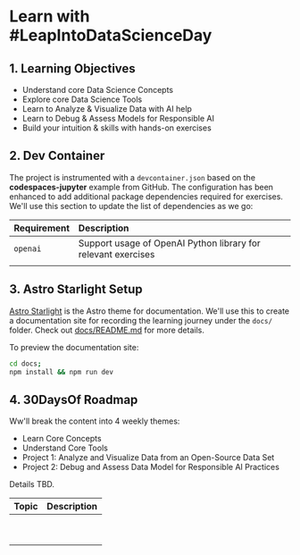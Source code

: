 # Learn with #LeapIntoDataScienceDay

## 1. Learning Objectives

- Understand core Data Science Concepts
- Explore core Data Science Tools
- Learn to Analyze & Visualize Data with AI help
- Learn to Debug & Assess Models for Responsible AI
- Build your intuition & skills with hands-on exercises

## 2. Dev Container

The project is instrumented with a `devcontainer.json` based on the **codespaces-jupyter** example from GitHub. The configuration has been enhanced to add additional package dependencies required for exercises. We'll use this section to update the list of dependencies as we go:

| Requirement | Description |
|:---|:---|
| `openai` | Support usage of OpenAI Python library for relevant exercises |
| | |


## 3. Astro Starlight Setup

[Astro Starlight](https://starlight.astro.build/getting-started/) is the Astro theme for documentation. We'll use this to create a documentation site for recording the learning journey under the `docs/` folder. Check out [docs/README.md](./docs/README.md) for more details.

To preview the documentation site:
```bash
cd docs;
npm install && npm run dev
```

## 4. 30DaysOf Roadmap

Ww'll break the content into 4 weekly themes:
 - Learn Core Concepts
 - Understand Core Tools
 - Project 1: Analyze and Visualize Data from an Open-Source Data Set
 - Project 2: Debug and Assess Data Model for Responsible AI Practices

Details TBD.

| Topic | Description |
|:---|:---|
| | |
| | |
| | |
| | |
| | |
| | |
| | |
| | |
| | |
